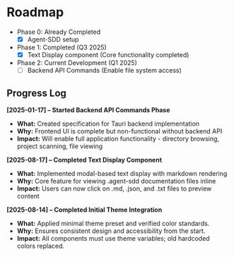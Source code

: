 # Roadmap
- Phase 0: Already Completed
  - [x] Agent-SDD setup
- Phase 1: Completed (Q3 2025)
  - [x] Text Display component (Core functionality completed)
- Phase 2: Current Development (Q1 2025)
  - [ ] Backend API Commands (Enable file system access)

## Progress Log

**[2025-01-17] – Started Backend API Commands Phase**
- **What:** Created specification for Tauri backend implementation
- **Why:** Frontend UI is complete but non-functional without backend API
- **Impact:** Will enable full application functionality - directory browsing, project scanning, file viewing

**[2025-08-17] – Completed Text Display Component**
- **What:** Implemented modal-based text display with markdown rendering
- **Why:** Core feature for viewing .agent-sdd documentation files inline
- **Impact:** Users can now click on .md, .json, and .txt files to preview content

**[2025-08-14] – Completed Initial Theme Integration**
- **What:** Applied minimal theme preset and verified color standards.
- **Why:** Ensures consistent design and accessibility from the start.
- **Impact:** All components must use theme variables; old hardcoded colors replaced.
